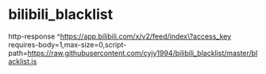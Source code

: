 # bilibili_blacklist
http-response ^https://app.bilibili.com/x/v2/feed/index\?access_key requires-body=1,max-size=0,script-path=https://raw.githubusercontent.com/cyjy1994/bilibili_blacklist/master/blacklist.js
